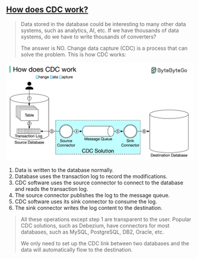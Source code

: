 ## [How does CDC work?](https://twitter.com/alexxubyte/status/1527318907786186753)

> Data stored in the database could be interesting to many other data systems, such as analytics, AI, etc. If we have thousands of data systems, do we have to write thousands of converters?
>
> The answer is NO. Change data capture (CDC) is a process that can solve the problem. This is how CDC works:

![cdc](cdc.jpeg)

1. Data is written to the database normally.
2. Database uses the transaction log to record the modifications.
3. CDC software uses the source connector to connect to the database and reads the transaction log.
4. The source connector publishes the log to the message queue.
5. CDC software uses its sink connector to consume the log.
6. The sink connector writes the log content to the destination.

> All these operations except step 1 are transparent to the user. Popular CDC solutions, such as Debezium, have connectors for most databases, such as MySQL, PostgreSQL, DB2, Oracle, etc.
> 
> We only need to set up the CDC link between two databases and the data will automatically flow to the destination.